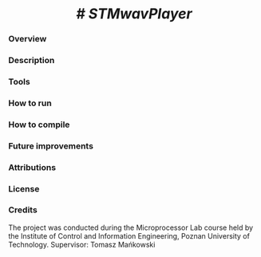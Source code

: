  <center> <h1> <b><i> # STMwavPlayer </i></b> </h1> </center>
  <h3> Overview </h3>
 <h3> Description </h3>
 <h3> Tools </h3>
 <h3> How to run </h3>
 <h3> How to compile </h3>
 <h3> Future improvements </h3>
 <h3> Attributions </h3>
 <h3> License </h3>
 <h3> Credits </h3>
 
 The project was conducted during the Microprocessor Lab course held by the Institute of Control and Information Engineering, Poznan University of Technology.
 Supervisor: Tomasz Mańkowski
 
 
 
